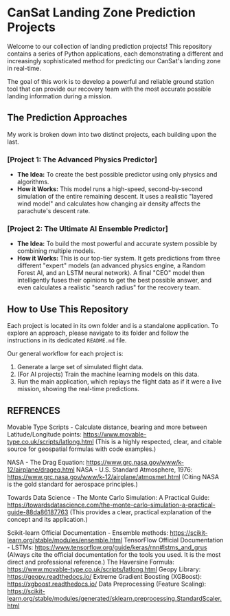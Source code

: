 # CanSat Landing Zone Prediction Projects

Welcome to our collection of landing prediction projects! This repository contains a series of Python applications, each demonstrating a different and increasingly sophisticated method for predicting our CanSat's landing zone in real-time.

The goal of this work is to develop a powerful and reliable ground station tool that can provide our recovery team with the most accurate possible landing information during a mission.

## The Prediction Approaches

My work is broken down into two distinct projects, each building upon the last.

### [Project 1: The Advanced Physics Predictor]

- **The Idea:** To create the best possible predictor using only physics and algorithms.
- **How it Works:** This model runs a high-speed, second-by-second simulation of the entire remaining descent. It uses a realistic "layered wind model" and calculates how changing air density affects the parachute's descent rate.

### [Project 2: The Ultimate AI Ensemble Predictor]

- **The Idea:** To build the most powerful and accurate system possible by combining multiple models.
- **How it Works:** This is our top-tier system. It gets predictions from three different "expert" models (an advanced physics engine, a Random Forest AI, and an LSTM neural network). A final "CEO" model then intelligently fuses their opinions to get the best possible answer, and even calculates a realistic "search radius" for the recovery team.

## How to Use This Repository

Each project is located in its own folder and is a standalone application. To explore an approach, please navigate to its folder and follow the instructions in its dedicated `README.md` file.

Our general workflow for each project is:

1. Generate a large set of simulated flight data.
2. (For AI projects) Train the machine learning models on this data.
3. Run the main application, which replays the flight data as if it were a live mission, showing the real-time predictions.

## REFRENCES

Movable Type Scripts - Calculate distance, bearing and more between Latitude/Longitude points: <https://www.movable-type.co.uk/scripts/latlong.html>
(This is a highly respected, clear, and citable source for geospatial formulas with code examples.)

NASA - The Drag Equation: <https://www.grc.nasa.gov/www/k-12/airplane/drageq.html>
NASA - U.S. Standard Atmosphere, 1976: <https://www.grc.nasa.gov/www/k-12/airplane/atmosmet.html>
(Citing NASA is the gold standard for aerospace principles.)

Towards Data Science - The Monte Carlo Simulation: A Practical Guide: <https://towardsdatascience.com/the-monte-carlo-simulation-a-practical-guide-88da86187763>
(This provides a clear, practical explanation of the concept and its application.)

Scikit-learn Official Documentation - Ensemble methods: <https://scikit-learn.org/stable/modules/ensemble.html>
TensorFlow Official Documentation - LSTMs: <https://www.tensorflow.org/guide/keras/rnn#lstms_and_grus>
(Always cite the official documentation for the tools you used. It is the most direct and professional reference.)
The Haversine Formula: <https://www.movable-type.co.uk/scripts/latlong.html>
Geopy Library: <https://geopy.readthedocs.io/>
Extreme Gradient Boosting (XGBoost): <https://xgboost.readthedocs.io/>
Data Preprocessing (Feature Scaling): <https://scikit-learn.org/stable/modules/generated/sklearn.preprocessing.StandardScaler.html>
